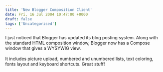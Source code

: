 ```yaml
---
title: 'New Blogger Composition Client'
date: Fri, 16 Jul 2004 10:47:00 +0000
draft: false
tags: ['Uncategorised']
---
```


I just noticed that Blogger has updated its blog posting system. Along with the standard HTML composition window, Blogger now has a Compose window that gives a WYSYWIG view.  
   
It includes picture upload, numbered and unumbered lists, text coloring, fonts layout and keyboard shortcuts. Great stuff!